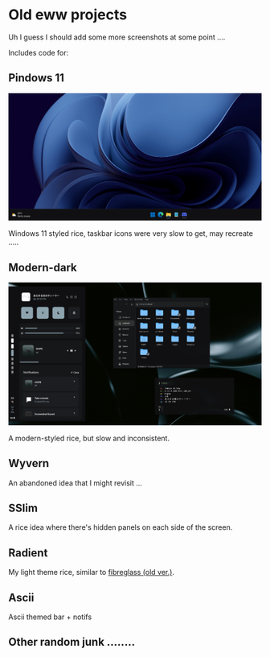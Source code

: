 # Old eww projects

Uh I guess I should add some more screenshots at some point ....

Includes code for:
## Pindows 11
<img src=".github/windows.png" alt="pindows-11">

Windows 11 styled rice, taskbar icons were very slow to get, may recreate .....

## Modern-dark
<img src=".github/modern-dark.png" alt="modern-dark">

A modern-styled rice, but slow and inconsistent.

## Wyvern

An abandoned idea that I might revisit ...

## SSlim

A rice idea where there's hidden panels on each side of the screen.

## Radient

My light theme rice, similar to [fibreglass (old ver.)](https://github.com/dealerofallthecats/fibreglass/tree/old).

## Ascii

Ascii themed bar + notifs

## Other random junk ........
